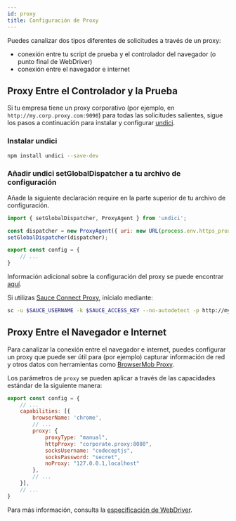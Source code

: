 ```yaml
---
id: proxy
title: Configuración de Proxy
---
```


Puedes canalizar dos tipos diferentes de solicitudes a través de un proxy:

- conexión entre tu script de prueba y el controlador del navegador (o punto final de WebDriver)
- conexión entre el navegador e internet

## Proxy Entre el Controlador y la Prueba

Si tu empresa tiene un proxy corporativo (por ejemplo, en `http://my.corp.proxy.com:9090`) para todas las solicitudes salientes, sigue los pasos a continuación para instalar y configurar [undici](https://github.com/nodejs/undici).

### Instalar undici

```bash npm2yarn
npm install undici --save-dev
```

### Añadir undici setGlobalDispatcher a tu archivo de configuración

Añade la siguiente declaración require en la parte superior de tu archivo de configuración.

```js title="wdio.conf.js"
import { setGlobalDispatcher, ProxyAgent } from 'undici';

const dispatcher = new ProxyAgent({ uri: new URL(process.env.https_proxy).toString() });
setGlobalDispatcher(dispatcher);

export const config = {
    // ...
}
```

Información adicional sobre la configuración del proxy se puede encontrar [aquí](https://github.com/nodejs/undici/blob/main/docs/docs/api/ProxyAgent.md).

Si utilizas [Sauce Connect Proxy](https://docs.saucelabs.com/secure-connections/sauce-connect-5), inícialo mediante:

```sh
sc -u $SAUCE_USERNAME -k $SAUCE_ACCESS_KEY --no-autodetect -p http://my.corp.proxy.com:9090
```

## Proxy Entre el Navegador e Internet

Para canalizar la conexión entre el navegador e internet, puedes configurar un proxy que puede ser útil para (por ejemplo) capturar información de red y otros datos con herramientas como [BrowserMob Proxy](https://github.com/lightbody/browsermob-proxy).

Los parámetros de `proxy` se pueden aplicar a través de las capacidades estándar de la siguiente manera:

```js title="wdio.conf.js"
export const config = {
    // ...
    capabilities: [{
        browserName: 'chrome',
        // ...
        proxy: {
            proxyType: "manual",
            httpProxy: "corporate.proxy:8080",
            socksUsername: "codeceptjs",
            socksPassword: "secret",
            noProxy: "127.0.0.1,localhost"
        },
        // ...
    }],
    // ...
}
```

Para más información, consulta la [especificación de WebDriver](https://w3c.github.io/webdriver/#proxy).